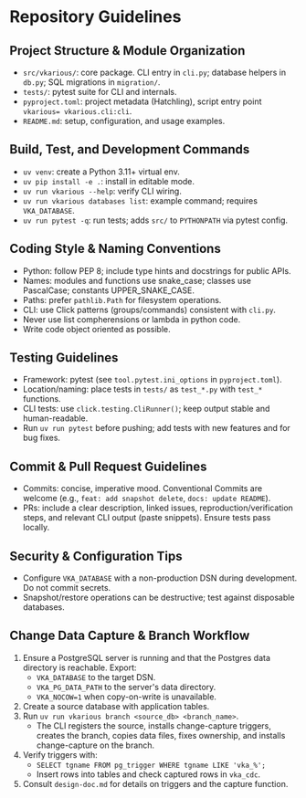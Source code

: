 # Repository Guidelines

## Project Structure & Module Organization
- `src/vkarious/`: core package. CLI entry in `cli.py`; database helpers in `db.py`; SQL migrations in `migration/`.
- `tests/`: pytest suite for CLI and internals.
- `pyproject.toml`: project metadata (Hatchling), script entry point `vkarious= vkarious.cli:cli`.
- `README.md`: setup, configuration, and usage examples.

## Build, Test, and Development Commands
- `uv venv`: create a Python 3.11+ virtual env.
- `uv pip install -e .`: install in editable mode.
- `uv run vkarious --help`: verify CLI wiring.
- `uv run vkarious databases list`: example command; requires `VKA_DATABASE`.
- `uv run pytest -q`: run tests; adds `src/` to `PYTHONPATH` via pytest config.

## Coding Style & Naming Conventions
- Python: follow PEP 8; include type hints and docstrings for public APIs.
- Names: modules and functions use snake_case; classes use PascalCase; constants UPPER_SNAKE_CASE.
- Paths: prefer `pathlib.Path` for filesystem operations.
- CLI: use Click patterns (groups/commands) consistent with `cli.py`.
- Never use list compherensions or lambda in python code. 
- Write code object oriented as possible. 

## Testing Guidelines
- Framework: pytest (see `tool.pytest.ini_options` in `pyproject.toml`).
- Location/naming: place tests in `tests/` as `test_*.py` with `test_*` functions.
- CLI tests: use `click.testing.CliRunner()`; keep output stable and human-readable.
- Run `uv run pytest` before pushing; add tests with new features and for bug fixes.

## Commit & Pull Request Guidelines
- Commits: concise, imperative mood. Conventional Commits are welcome (e.g., `feat: add snapshot delete`, `docs: update README`).
- PRs: include a clear description, linked issues, reproduction/verification steps, and relevant CLI output (paste snippets). Ensure tests pass locally.

## Security & Configuration Tips
- Configure `VKA_DATABASE` with a non-production DSN during development. Do not commit secrets.
- Snapshot/restore operations can be destructive; test against disposable databases.

## Change Data Capture & Branch Workflow
1. Ensure a PostgreSQL server is running and that the Postgres data directory is reachable. Export:
   - `VKA_DATABASE` to the target DSN.
   - `VKA_PG_DATA_PATH` to the server's data directory.
   - `VKA_NOCOW=1` when copy-on-write is unavailable.
2. Create a source database with application tables.
3. Run `uv run vkarious branch <source_db> <branch_name>`.
   - The CLI registers the source, installs change-capture triggers, creates the branch, copies data files, fixes ownership, and installs change-capture on the branch.
4. Verify triggers with:
   - `SELECT tgname FROM pg_trigger WHERE tgname LIKE 'vka_%';`
   - Insert rows into tables and check captured rows in `vka_cdc`.
5. Consult `design-doc.md` for details on triggers and the capture function.
